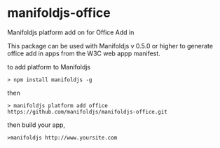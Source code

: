 # manifoldjs-office
Manifoldjs platform add on for Office Add in


This package can be used with Manifoldjs v 0.5.0 or higher to generate office add in apps from the W3C web appp manifest.

to add platform to Manifoldjs

```
> npm install manifoldjs -g
```

then

```
> manifoldjs platform add office https://github.com/manifoldjs/manifoldjs-office.git
```

then build your app,
```
>manifoldjs http://www.yoursite.com
```

